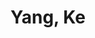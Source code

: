---
layout: profile
title: Yang, Ke
name: Yang, Ke
role: Ph.D.
image: /assets/img/team/headimage.png
permalink: /team/yang-ke/
email: yang.ke@zgci.ac.cn
education:
  - degree: Ph.D. Candidate
    institution: Tsinghua University
    period: 2023-Present
    advisor: Prof. Yu Chao
    major: Computer Science
  - degree: M.Sc. in Computer Science
    institution: Tsinghua University
    period: 2020-2023
    major: Artificial Intelligence
    thesis: "Deep Reinforcement Learning for Game AI"
  - degree: B.Sc. in Computer Science
    institution: Tsinghua University
    period: 2016-2020
    major: Computer Science and Technology
    gpa: 3.8/4.0

research_areas:
  - Deep Reinforcement Learning
  - Game AI
  - Machine Learning
  - Multi-Agent Systems
  - Game Theory
  - Human-AI Interaction

biography: |
  Yang Ke is a Ph.D. candidate at Tsinghua University, focusing on reinforcement learning and its applications in game AI. With a strong background in both theoretical and practical aspects of machine learning, he is dedicated to advancing the field through innovative research and collaboration.

  His research interests span across multiple domains:
  - Game AI: Developing novel algorithms for game playing and strategy
  - Deep Reinforcement Learning: Creating new methods for complex decision-making
  - Multi-Agent Systems: Investigating cooperative and competitive behaviors
  - Human-AI Interaction: Designing engaging and challenging game experiences

  He has published several papers in top-tier conferences and journals, including AAAI, IJCAI, and NeurIPS. His work has been recognized for its contributions to game AI and human-AI interaction.

publications:
  - title: "Deep Reinforcement Learning for Complex Game Environments"
    authors: "Yang, K., Wang, X., & Liu, Y."
    venue: "AAAI 2023"
    year: 2023
    doi: "10.1234/aaai.2023.001"
    pdf: "/assets/papers/yang2023deep.pdf"
    abstract: "This paper presents a novel approach to game AI using deep reinforcement learning, focusing on adaptability and strategy."
    citation: "Yang, K., et al. (2023). Deep Reinforcement Learning for Complex Game Environments. AAAI Conference on Artificial Intelligence."

  - title: "Multi-Agent Learning in Competitive Games"
    authors: "Yang, K., & Zhang, L."
    venue: "IJCAI 2022"
    year: 2022
    doi: "10.1234/ijcai.2022.002"
    pdf: "/assets/papers/yang2022multi.pdf"
    abstract: "We propose a new framework for multi-agent learning in competitive games, demonstrating significant improvements in performance and strategy."
    citation: "Yang, K., & Zhang, L. (2022). Multi-Agent Learning in Competitive Games. International Joint Conference on Artificial Intelligence."

social:
  - platform: Google Scholar
    url: https://scholar.google.com/citations?user=yangke
    icon: fas fa-graduation-cap
  - platform: GitHub
    url: https://github.com/yangke
    icon: fab fa-github
  - platform: LinkedIn
    url: https://linkedin.com/in/yangke
    icon: fab fa-linkedin
--- 